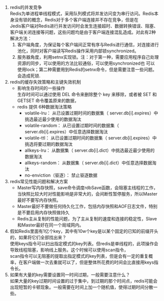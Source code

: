 1.   redis的并发竞争  
     Redis为单进程单线程模式，采用队列模式将并发访问变为串行访问。Redis本身没有锁的概念，Redis对于多个客户端连接并不存在竞争，但是在  
     Jedis客户端对Redis进行并发访问时会发生连接超时、数据转换错误、阻塞、客户端关闭连接等问题，这些问题均是由于客户端连接混乱造成。对此有2种解决方法：
        1.  客户端角度，为保证每个客户端间正常有序与Redis进行通信，对连接进行池化，同时对客户端读写Redis操作采用内部锁synchronized。
        2.  服务器角度，利用setnx实现锁。注：对于第一种，需要应用程序自己处理资源的同步，可以使用的方法比较通俗，可以使用synchronized也
            可以使用lock；第二种需要用到Redis的setnx命令，但是需要注意一些问题。会造成死锁.
2.   redis的缓存失效策略和主键失效机制  
        * 影响生存时间的一些操作  
           生存时间可以通过使用 DEL 命令来删除整个 key 来移除，或者被 SET 和 GETSET 命令覆盖原来的数据，
        * redis 提供 6种数据淘汰策略  
           *  volatile-lru： 从已设置过期时间的数据集（ server.db\[i\].expires）中挑选最近最少使用的数据淘汰  
           *  volatile-random： 从已设置过期时间的数据集（ server.db\[i\].expires）中任意选择数据淘汰
           *  volatile-ttl： 从已设置过期时间的数据集（ server.db\[i\].expires）中挑选将要过期的数据淘汰
           *  allkeys-lru： 从数据集（ server.db\[i\].dict）中挑选最近最少使用的数据淘汰
           *  allkeys-random： 从数据集（ server.db\[i\].dict）中任意选择数据淘汰
           *  no-enviction（驱逐）： 禁止驱逐数据 
3.   redis常见性能问题和解决方案  
        *  Master写内存快照，save命令调度rdbSave函数，会阻塞主线程的工作，当快照比较大时对性能影响是非常大的，会间断性暂停服务，所以Master最好不要写内存快照。
        *  Master最好不要做任何持久化工作，包括内存快照和AOF日志文件，特别是不要启用内存快照做持久
        *   Redis主从复制的性能问题，为了主从复制的速度和连接的稳定性，Slave和Master最好在同一个局域网内。
4.   假如Redis里面有1亿个key，其中有10w个key是以某个固定的已知的前缀开头的，如果将它们全部找出来？             
       使用keys指令可以扫出指定模式的key列表。但redis是单线程的，此项操作会导致线程阻塞，影响线上服务。这个时候可以使用scan指令，  
       scan指令可以无阻塞的提取出指定模式的key列表，但是会有一定的重复概率，在客户端做一次去重就可以了，但是整体所花费的时间会比直接用keys指令长。
5.   如果有大量的key需要设置同一时间过期，一般需要注意什么？     
     如果大量的key过期时间设置的过于集中，到过期的那个时间点，redis可能会出现短暂的卡顿现象。一般需要在时间上加一个随机值，使得过期时间分散一些。
     
     
           